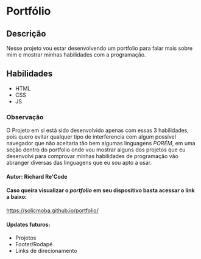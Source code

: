 # Portfólio

## Descrição
Nesse projeto vou estar desenvolvendo um portfolio para falar mais sobre mim e mostrar minhas habilidades com a programação.

## Habilidades
- HTML
- CSS
- JS

### Observação
O Projeto em si está sido desenvolvido apenas com essas 3 habilidades, pois quero evitar qualquer tipo de interferencia com algum possível navegador que não aceitaria tão bem algumas linguagens
*PORÉM*, em uma seção dentro do portfolio onde vou mostrar alguns dos projetos que eu desenvolvi para comprovar minhas habilidades de programação vão abranger diversas das linguagens que eu sou apto a usar.

#### Autor: Richard Re'Code

#### Caso queira visualizar o *portfolio* em seu dispositivo basta acessar o link a baixo:
https://solicmoba.github.io/portfolio/

#### Updates futuros:
- Projetos
- Footer/Rodapé
- Links de direcionamento

